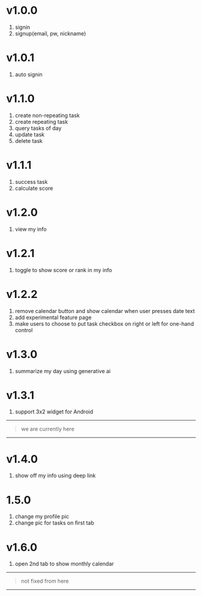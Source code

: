 # v1.0.0
1. signin
2. signup(email, pw, nickname)

# v1.0.1
1. auto signin

# v1.1.0
1. create non-repeating task
2. create repeating task
3. query tasks of day
4. update task
5. delete task

# v1.1.1
1. success task
2. calculate score

# v1.2.0
1. view my info

# v1.2.1
1. toggle to show score or rank in my info

# v1.2.2
1. remove calendar button and show calendar when user presses date text
2. add experimental feature page
3. make users to choose to put task checkbox on right or left for one-hand control

# v1.3.0
1. summarize my day using generative ai

# v1.3.1
1. support 3x2 widget for Android
   
--- 
> we are currently here
--- 

# v1.4.0
1. show off my info using deep link

# 1.5.0
1. change my profile pic
2. change pic for tasks on first tab

# v1.6.0
1. open 2nd tab to show monthly calendar

---
> not fixed from here
--- 
